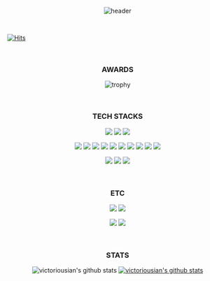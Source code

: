 <div align=center>
  
  ![header](https://capsule-render.vercel.app/api?type=shark&text=ABCDEFU&rotate=-2&fontSize=99&animation=blinking&color=timeGradient&fontColor=800080)
</div>
<br>

  [![Hits](https://hits.seeyoufarm.com/api/count/incr/badge.svg?url=https%3A%2F%2Fgithub.com%2Fvictoriousian%2Fhit-counter&count_bg=%2379C83D&title_bg=%23555555&icon=&icon_color=%23E7E7E7&title=hits&edge_flat=false)](https://hits.seeyoufarm.com)

<div align=center>
<br>
  <h3>AWARDS</h3>

  ![trophy](https://github-profile-trophy.vercel.app/?username=victoriousian&theme=juicyfresh&column=3&margin-w=35&margin-h=35)
  
<br>
  <h3>TECH STACKS</h3>
  <a href="#" target="_blank"><img src="https://img.shields.io/badge/Bitcoin-000?style=for-the-badge&logo=bitcoin&logoColor=white"/></a>
  <a href="#" target="_blank"><img src="https://img.shields.io/badge/Ethereum-3C3C3D?style=for-the-badge&logo=ethereum&logoColor=FFFFFF"/></a>
  <a href="#" target="_blank"><img src="https://img.shields.io/badge/Hyperleger-2F3134?style=for-the-badge&logo=hyperledger&logoColor=FFFFFF"/></a>

  <a href="#" target="_blank"><img src="https://img.shields.io/badge/c-%2300599C.svg?style=for-the-badge&logo=c&logoColor=white"/></a>
  <a href="#" target="_blank"><img src="https://img.shields.io/badge/C-007396?style=for-the-badge&logo=java&logoColor=FFFFFF"/></a>
  <a href="#" target="_blank"><img src="https://img.shields.io/badge/JAVA-007396?style=for-the-badge&logo=java&logoColor=FFFFFF"/></a>
  <a href="#" target="_blank"><img src="https://img.shields.io/badge/Python-3776AB?style=for-the-badge&logo=python&logoColor=FFFFFF"/></a>
  <a href="#" target="_blank"><img src="https://img.shields.io/badge/Go-00ADD8?style=for-the-badge&logo=go&logoColor=FFFFFF"/></a>
  <a href="#" target="_blank"><img src="https://img.shields.io/badge/JavaScript-F7DF1E?style=for-the-badge&logo=javascript&logoColor=FFFFFF"/></a>
  <a href="#" target="_blank"><img src="https://img.shields.io/badge/php-%23777BB4.svg?style=for-the-badge&logo=php&logoColor=white"/></a>
  <a href="#" target="_blank"><img src="https://img.shields.io/badge/Solidity-363636?style=for-the-badge&logo=solidity&logoColor=FFFFFF"/></a>
  <a href="#" target="_blank"><img src="https://img.shields.io/badge/React-61DAFB?style=for-the-badge&logo=react&logoColor=FFFFFF"/></a>
  <a href="#" target="_blank"><img src="https://img.shields.io/badge/Django-092E20?style=for-the-badge&logo=django&logoColor=FFFFFF"/></a>

  <a href="#" target="_blank"><img src="https://img.shields.io/badge/Web3-F16822?style=for-the-badge&logo=web3.js&logoColor=FFFFFF"/></a>
  <a href="#" target="_blank"><img src="https://img.shields.io/badge/Amazon AWS-232F3E?style=for-the-badge&logo=amazon&logoColor=FFFFFF"/></a>
  <a href="#" target="_blank"><img src="https://img.shields.io/badge/Tomcat-F8DC75?style=for-the-badge&logo=apache-tomcat&logoColor=FFFFFF"/></a>
  
<br>
  <h3>ETC</h3>
  <a href="#" target="_blank"><img src="https://img.shields.io/badge/Notion-000000?style=for-the-badge&logo=notion&logoColor=FFFFFF"/></a>
  <a href="#" target="_blank"><img src="https://img.shields.io/badge/Git-F05032?style=for-the-badge&logo=git&logoColor=FFFFFF"/></a>
  
  <a href="#" target="_blank"><img src="https://img.shields.io/badge/IPFS-65C2CB?style=for-the-badge&logo=ipfs&logoColor=FFFFFF"/></a>
  <a href="#" target="_blank"><img src="https://img.shields.io/badge/MySQL-4479A1?style=for-the-badge&logo=mysql&logoColor=FFFFFF"/></a>

<br>
<h3>STATS</h3>
  
  ![victoriousian's github stats](https://github-readme-stats.vercel.app/api?username=victoriousian&show_icons=true)
  [![victoriousian's github stats](https://github-readme-stats.vercel.app/api/top-langs/?username=victoriousian&show_icons=true&hide_border=true&title_color=004386&icon_color=004386&layout=compact)](https://github.com/victoriousian)
  
</div>
